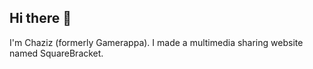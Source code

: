 ## Hi there 👋
I'm Chaziz (formerly Gamerappa). I made a multimedia sharing website named SquareBracket.
